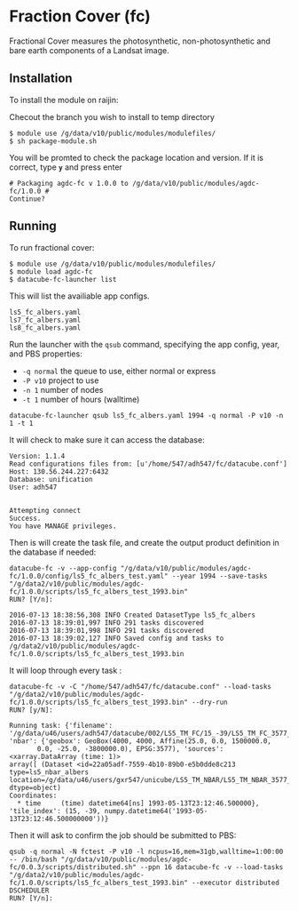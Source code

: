 # Fraction Cover (fc)

Fractional Cover measures the photosynthetic, non-photosynthetic and bare earth components of a Landsat image.

## Installation
To install the module on raijin:

Checout the branch you wish to install to temp directory

```
$ module use /g/data/v10/public/modules/modulefiles/
$ sh package-module.sh 
```
You will be promted to check the package location and version.
If it is correct, type **`y`** and press enter
```
# Packaging agdc-fc v 1.0.0 to /g/data/v10/public/modules/agdc-fc/1.0.0 #
Continue? 
```

## Running
To run fractional cover:

```
$ module use /g/data/v10/public/modules/modulefiles/
$ module load agdc-fc
$ datacube-fc-launcher list
```

This will list the availiable app configs.
```
ls5_fc_albers.yaml
ls7_fc_albers.yaml
ls8_fc_albers.yaml
```

Run the launcher with the `qsub` command, specifying the app config, year, and PBS properties:
* `-q normal` the queue to use, either normal or express
* `-P v10` project to use
* `-n 1` number of nodes
* `-t 1` number of hours (walltime)
```
datacube-fc-launcher qsub ls5_fc_albers.yaml 1994 -q normal -P v10 -n 1 -t 1
```

It will check to make sure it can access the database:
```
Version: 1.1.4
Read configurations files from: [u'/home/547/adh547/fc/datacube.conf']
Host: 130.56.244.227:6432
Database: unification
User: adh547


Attempting connect
Success.
You have MANAGE privileges.
```

Then is will create the task file, and create the output product definition in the database if needed:
```
datacube-fc -v --app-config "/g/data/v10/public/modules/agdc-fc/1.0.0/config/ls5_fc_albers_test.yaml" --year 1994 --save-tasks "/g/data2/v10/public/modules/agdc-fc/1.0.0/scripts/ls5_fc_albers_test_1993.bin"
RUN? [Y/n]:

2016-07-13 18:38:56,308 INFO Created DatasetType ls5_fc_albers
2016-07-13 18:39:01,997 INFO 291 tasks discovered
2016-07-13 18:39:01,998 INFO 291 tasks discovered
2016-07-13 18:39:02,127 INFO Saved config and tasks to /g/data2/v10/public/modules/agdc-fc/1.0.0/scripts/ls5_fc_albers_test_1993.bin
```

It will loop through every task :
```
datacube-fc -v -C "/home/547/adh547/fc/datacube.conf" --load-tasks "/g/data2/v10/public/modules/agdc-fc/1.0.0/scripts/ls5_fc_albers_test_1993.bin" --dry-run
RUN? [y/N]:

Running task: {'filename': '/g/data/u46/users/adh547/datacube/002/LS5_TM_FC/15_-39/LS5_TM_FC_3577_15_-39_19930513231246500000.nc', 'nbar': {'geobox': GeoBox(4000, 4000, Affine(25.0, 0.0, 1500000.0,
       0.0, -25.0, -3800000.0), EPSG:3577), 'sources': <xarray.DataArray (time: 1)>
array([ (Dataset <id=22a05adf-7559-4b10-89b0-e5b0dde8c213 type=ls5_nbar_albers location=/g/data/u46/users/gxr547/unicube/LS5_TM_NBAR/LS5_TM_NBAR_3577_15_-39_19930513231246500000.nc>,)], dtype=object)
Coordinates:
  * time     (time) datetime64[ns] 1993-05-13T23:12:46.500000}, 'tile_index': (15, -39, numpy.datetime64('1993-05-13T23:12:46.500000000'))}

```

Then it will ask to confirm the job should be submitted to PBS:
```
qsub -q normal -N fctest -P v10 -l ncpus=16,mem=31gb,walltime=1:00:00 -- /bin/bash "/g/data/v10/public/modules/agdc-fc/0.0.3/scripts/distributed.sh" --ppn 16 datacube-fc -v --load-tasks "/g/data2/v10/public/modules/agdc-fc/1.0.0/scripts/ls5_fc_albers_test_1993.bin" --executor distributed DSCHEDULER
RUN? [Y/n]:

```
